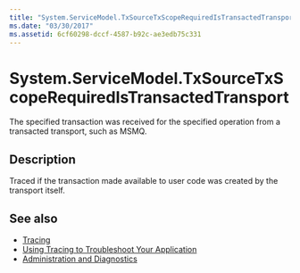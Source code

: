 ```yaml
---
title: "System.ServiceModel.TxSourceTxScopeRequiredIsTransactedTransport"
ms.date: "03/30/2017"
ms.assetid: 6cf60298-dccf-4587-b92c-ae3edb75c331
---
```

# System.ServiceModel.TxSourceTxScopeRequiredIsTransactedTransport
The specified transaction was received for the specified operation from a transacted transport, such as MSMQ.  
  
## Description  
 Traced if the transaction made available to user code was created by the transport itself.  
  
## See also
- [Tracing](../../../../../docs/framework/wcf/diagnostics/tracing/index.md)
- [Using Tracing to Troubleshoot Your Application](../../../../../docs/framework/wcf/diagnostics/tracing/using-tracing-to-troubleshoot-your-application.md)
- [Administration and Diagnostics](../../../../../docs/framework/wcf/diagnostics/index.md)
